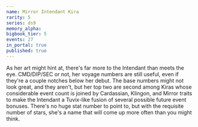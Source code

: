 ```yaml
---
name: Mirror Intendant Kira
rarity: 5
series: ds9
memory_alpha:
bigbook_tier: 5
events: 27
in_portal: true
published: true
---
```


As her art might hint at, there's far more to the Intendant than meets the eye. CMD/DIP/SEC or not, her voyage numbers are still useful, even if they're a couple notches below her debut. The base numbers might not look great, and they aren't, but her top two are second among Kiras whose considerable event count is joined by Cardassian, Klingon, and Mirror traits to make the Intendant a Tuvix-like fusion of several possible future event bonuses. There's no huge stat number to point to, but with the requisite number of stars, she's a name that will come up more often than you might think.
